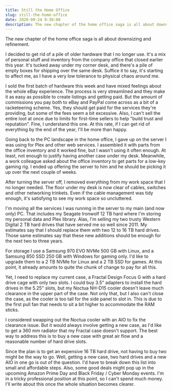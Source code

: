 ```yaml
---
title: Still the Home Office
slug: still-the-home-office
date: 2020-09-24 9:30:00
description: The new chapter of the home office saga is all about downsizing and refinement.
---
```

The new chapter of the home office saga is all about downsizing and refinement.

I decided to get rid of a pile of older hardware that I no longer use. It's a mix of personal stuff and inventory from the company office that closed earlier this year. It's tucked away under my corner desk, and there's a pile of empty boxes for shipping over the same desk. Suffice it to say, it's starting to affect me, as I have a very low tolerance to physical chaos around me.

I sold the first batch of hardware this week and have mixed feelings about the whole eBay experience. The process is very streamlined and they make it as easy as possible to create listings and getting paid. But the amount of commissions you pay both to eBay and PayPal come across as a bit of a racketeering scheme. Yes, they should get paid for the services they're providing, but some of the fees seem a bit excessive. Also, I can't sell the entire loot at once due to limits for first-time sellers to help "build trust and reputation". Fine, I understand this one. At this rate, if I can get rid of everything by the end of the year, I'll be more than happy.

Going back to the PC landscape in the home office, I gave up on the server I was using for Plex and other web services. I assembled it with parts from the office inventory and it worked fine, but I wasn't using it often enough. At least, not enough to justify having another case under my desk. Meanwhile, a work colleague asked about the office inventory to get parts for a low-key gaming rig. I ended up offering the server to him and he should be picking it up over the next couple of weeks.

After turning the server off, I removed everything from my work space that I no longer needed. The floor under my desk is now clear of cables, switches and other networking trinkets. Even if the cable management was tidy enough, it's satisfying to see my work space so uncluttered.

I'm moving all the services I was running in the server to my main (and now only) PC. That includes my Seagate Ironwolf 12 TB hard where I'm storing my personal data and Plex library. Alas, I'm selling my two trusty Western Digital 2 TB hard drives that have served me so well since 2011. My estimates say that I should replace them with two 12 to 16 TB hard drives. Those same estimates say that these new additions should be enough for the next two to three years.

For storage I use a Samsung 970 EVO NVMe 500 GB with Linux, and a Samsung 850 SSD 250 GB with Windows for gaming only. I'd like to upgrade them to a 2 TB NVMe for Linux and a 2 TB SSD for games. At this point, it already amounts to quite the chunk of change to pay for all this.

Yet, I need to replace my current case, a Fractal Design Focus G with a hard drive cage with only two slots. I could buy 3.5" adapters to install the hard drives in the 5.25" slots, but my Noctua NH-D15 cooler doesn't leave much clearance in the upper part of the case. Not only that, but I also can't close the case, as the cooler is too tall for the side panel to slot in. This is due to the first pull fan that needs to sit a bit higher to accommodate the RAM sticks.

I considered swapping out the Noctua cooler with an AIO to fix the clearance issue. But it would always involve getting a new case, as I'd like to get a 360 mm radiator that my Fractal case doesn't support. The best way to address this is to buy a new case with great air flow and a reasonable number of hard drive slots.

Since the plan is to get an expensive 16 TB hard drive, not having to buy two might be the way to go. Well, getting a new case, two hard drives and a new AIO in one go is out of the question. I'd have to break down this list into small and affordable steps. Also, some good deals might pop up in the upcoming Amazon Prime Day and Black Friday / Cyber Monday events. I'm in a tricky professional position at this point, so I can't spend much money. I'll write about this once the whole situation becomes clearer.
